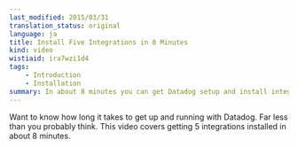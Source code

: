 ```yaml
---
last_modified: 2015/03/31
translation_status: original
language: ja
title: Install Five Integrations in 8 Minutes
kind: video
wistiaid: ira7wzi1d4
tags:
    - Introduction
    - Installation
summary: In about 8 minutes you can get Datadog setup and install integrations with PagerDuty, HipChat, AWS, RDS, and ElasticSearch.
---
```


Want to know how long it takes to get up and running with Datadog. Far less than you probably think. This video covers getting 5 integrations installed in about 8 minutes.
